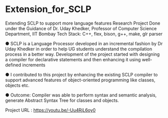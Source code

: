 # Extension_for_SCLP


Extending SCLP to support more language features Research Project
Done under the Guidance of Dr. Uday Khedker, Professor of Computer Science Department, IIT Bombay 
Tech Stack: C++, flex, bison, g++, make, glr parser

● SCLP is a Language Processor developed in an incremental fashion by Dr Uday Khedker in order to help UG students understand the compilation process in a better way. Development of the project started with designing a compiler for declarative statements and then enhancing it using well-defined increments

● I contributed to this project by enhancing the existing SCLP compiler to support advanced features of object-oriented programming like classes, objects etc.

● Outcome: Compiler was able to perform syntax and semantic analysis, generate Abstract Syntax Tree for classes and objects.




Project URL : https://youtu.be/-Uu4RjL6oy0
